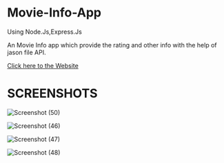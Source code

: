 # Movie-Info-App
Using Node.Js,Express.Js  <br>

An Movie Info app which provide the rating and other info with the help of jason file API.

[Click here to the Website](https://movieinfo-app-api.herokuapp.com/search)

# SCREENSHOTS

![Screenshot (50)](https://user-images.githubusercontent.com/79687388/121927836-24eb8700-cd5d-11eb-9733-6a66f87eb11e.png)

![Screenshot (46)](https://user-images.githubusercontent.com/79687388/121927857-2b79fe80-cd5d-11eb-84f1-9b4d5f8f0ec7.png)

![Screenshot (47)](https://user-images.githubusercontent.com/79687388/121927867-2e74ef00-cd5d-11eb-8acd-922879742037.png)

![Screenshot (48)](https://user-images.githubusercontent.com/79687388/121927877-316fdf80-cd5d-11eb-97ff-38628bf6a222.png)

